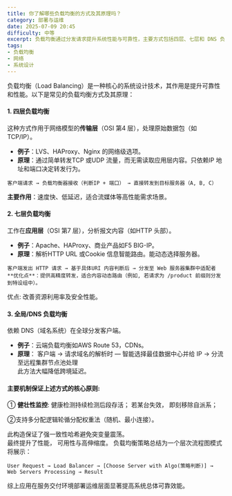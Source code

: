 ```yaml
---
title: 你了解哪些负载均衡的方式及其原理吗？
category: 部署与运维
date: 2025-07-09 20:45
difficulty: 中等
excerpt: 负载均衡通过分发请求提升系统性能与可靠性，主要方式包括四层、七层和 DNS 负载均衡。
tags:
- 负载均衡
- 网络
- 系统设计
---
```

负载均衡（Load Balancing）是一种核心的系统设计技术，其作用是提升可靠性和性能。以下是常见的负载均衡方式及其原理：

#### 1. 四层负载均衡

这种方式作用于网络模型的**传输层**（OSI 第4 层），处理原始数据包（如TCP/IP）。  
- **例子**：LVS、HAProxy、Nginx 的网络级选项。  
- **原理**：通过简单转发TCP 或UDP 流量，而无需读取应用层内容。只依赖IP 地址和端口决定转发行为。
```plaintext
客户端请求 → 负载均衡器接收（判断IP + 端口） → 直接转发到目标服务器（A, B, C）
```
**主要作用**：速度快、低延迟，适合流媒体等高性能需求场景。

#### 2. 七层负载均衡

工作在**应用层**（OSI 第7 层），分析报文内容（如HTTP 头部）。  
- **例子**：Apache、HAProxy、商业产品如F5 BIG-IP。
- **原理**：解析HTTP URL 或Cookie 信息智能路由。能动态选择服务器。
```plaintext
客户端发出 HTTP 请求 → 基于具体URI 内容判断后 → 分发至 Web 服务器集群中适配者  
**优化点**：提供高精度转发，适合内容动态路由（例如, 若请求为 /product 前缀则分发到特设组中）。
```
优点: 改善资源利用率及安全性能。

#### 3. 全局/DNS 负载均衡

依赖 DNS（域名系统）在全球分发客户端。  
- **例子**：云端负载均衡如AWS Route 53，CDNs。  
- **原理**：
    客户端 → 请求域名的解析时 —  智能选择最佳数据中心并给 IP → 分流至远程集群节点池处理  
此方法大幅降低跨境延迟。

#### 主要机制保证上述方式的核心原则:

① **健壮性监控**:
健康检测持续检测后段存活；
若某台失效，
即刻移除自派系；
  
②支持多分配逻辑轮循分配权重法（随机、最小连接）。  

此构造保证了强一致性哈希避免突变量震荡。  
最终提升了性能，
可用性与高伸缩度。
 负载均衡策略总结为一个层次流程图模式将展示：
```plaintext
User Request → Load Balancer → [Choose Server with Algo(策略判断)] → Web Servers Processing → Result  
```
综上应用在服务交付环境部署运维层面显著提高系统总体可靠效能。
